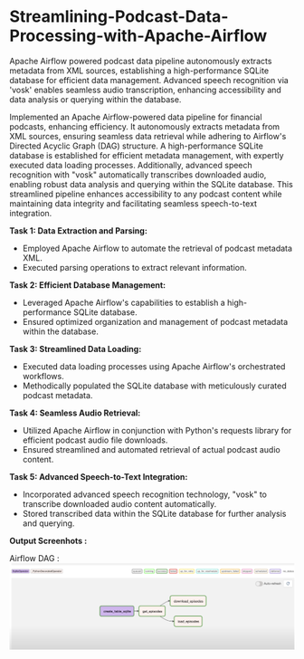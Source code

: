 # Streamlining-Podcast-Data-Processing-with-Apache-Airflow
Apache Airflow powered podcast data pipeline autonomously extracts metadata from XML sources, establishing a high-performance SQLite database for efficient data management. Advanced speech recognition via 'vosk' enables seamless audio transcription, enhancing accessibility and data analysis or querying within the database.

Implemented an Apache Airflow-powered data pipeline for financial podcasts, enhancing efficiency. It autonomously extracts metadata from XML sources, ensuring seamless data retrieval while adhering to Airflow's Directed Acyclic Graph (DAG) structure. A high-performance SQLite database is established for efficient metadata management, with expertly executed data loading processes. Additionally, advanced speech recognition with "vosk" automatically transcribes downloaded audio, enabling robust data analysis and querying within the SQLite database. This streamlined pipeline enhances accessibility to any podcast content while maintaining data integrity and facilitating seamless speech-to-text integration.

**Task 1: Data Extraction and Parsing:**
* Employed Apache Airflow to automate the retrieval of podcast metadata XML.
* Executed parsing operations to extract relevant information.

**Task 2: Efficient Database Management:**
* Leveraged Apache Airflow's capabilities to establish a high-performance SQLite database.
* Ensured optimized organization and management of podcast metadata within the database.

**Task 3: Streamlined Data Loading:**
* Executed data loading processes using Apache Airflow's orchestrated workflows.
* Methodically populated the SQLite database with meticulously curated podcast metadata.

**Task 4: Seamless Audio Retrieval:**
* Utilized Apache Airflow in conjunction with Python's requests library for efficient podcast audio file downloads.
* Ensured streamlined and automated retrieval of actual podcast audio content.

**Task 5: Advanced Speech-to-Text Integration:**
* Incorporated advanced speech recognition technology, "vosk" to transcribe downloaded audio content automatically.
* Stored transcribed data within the SQLite database for further analysis and querying.

**Output Screenhots :**

Airflow DAG :
![ALT text](https://github.com/Pralhad789/Streamlining-Podcast-Data-Processing-with-Apache-Airflow/blob/main/Airflow_DAG.png)
